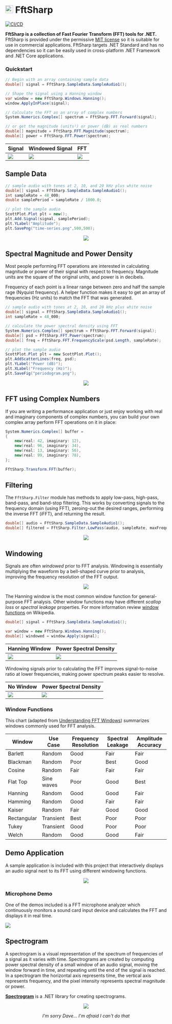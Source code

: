 # <img src="dev/icon/v3/fftsharp-icon-24.png" height="24" width="24"> FftSharp

[![CI/CD](https://github.com/swharden/FftSharp/actions/workflows/ci.yaml/badge.svg)](https://github.com/swharden/FftSharp/actions/workflows/ci.yaml)

**FftSharp is a collection of Fast Fourier Transform (FFT) tools for .NET.** FftSharp is provided under the permissive [MIT license](LICENSE) so it is suitable for use in commercial applications. FftSharp targets .NET Standard and has no dependencies so it can be easily used in cross-platform .NET Framework and .NET Core applications.

### Quickstart

```cs
// Begin with an array containing sample data
double[] signal = FftSharp.SampleData.SampleAudio1();

// Shape the signal using a Hanning window
var window = new FftSharp.Windows.Hanning();
window.ApplyInPlace(signal);

// Calculate the FFT as an array of complex numbers
System.Numerics.Complex[] spectrum = FftSharp.FFT.Forward(signal);

// or get the magnitude (units²) or power (dB) as real numbers
double[] magnitude = FftSharp.FFT.Magnitude(spectrum);
double[] power = FftSharp.FFT.Power(spectrum);
```

Signal | Windowed Signal | FFT
---|---|---
![](dev/quickstart/audio.png)|![](dev/quickstart/audio-windowed.png)|![](dev/quickstart/fft-windowed.png)

## Sample Data

```cs
// sample audio with tones at 2, 10, and 20 kHz plus white noise
double[] signal = FftSharp.SampleData.SampleAudio1();
int sampleRate = 48_000;
double samplePeriod = sampleRate / 1000.0;

// plot the sample audio
ScottPlot.Plot plt = new();
plt.Add.Signal(signal, samplePeriod);
plt.YLabel("Amplitude");
plt.SavePng("time-series.png",500,500);
```

<div align="center">

![](dev/quickstart/time-series.png)

</div>

## Spectral Magnitude and Power Density

Most people performing FFT operations are interested in calculating magnitude or power of their signal with respect to frequency. Magnitude units are the square of the original units, and power is in decibels.

Frequency of each point is a linear range between zero and half the sample rage (Nyquist frequency). A helper function makes it easy to get an array of frequencies (Hz units) to match the FFT that was generated.

```cs
// sample audio with tones at 2, 10, and 20 kHz plus white noise
double[] signal = FftSharp.SampleData.SampleAudio1();
int sampleRate = 48_000;

// calculate the power spectral density using FFT
System.Numerics.Complex[] spectrum = FftSharp.FFT.Forward(signal);
double[] psd = FftSharp.FFT.Power(spectrum);
double[] freq = FftSharp.FFT.FrequencyScale(psd.Length, sampleRate);

// plot the sample audio
ScottPlot.Plot plt = new ScottPlot.Plot();
plt.AddScatterLines(freq, psd);
plt.YLabel("Power (dB)");
plt.XLabel("Frequency (Hz)");
plt.SaveFig("periodogram.png");
```

<div align="center">

![](dev/quickstart/periodogram.png)

</div>

## FFT using Complex Numbers

If you are writing a performance application or just enjoy working with real and imaginary components of complex numbers, you can build your own complex array perform FFT operations on it in place:

```cs
System.Numerics.Complex[] buffer =
{
    new(real: 42, imaginary: 12),
    new(real: 96, imaginary: 34),
    new(real: 13, imaginary: 56),
    new(real: 99, imaginary: 78),
};

FftSharp.Transform.FFT(buffer);
```

## Filtering

The `FftSharp.Filter` module has methods to apply low-pass, high-pass, band-pass, and band-stop filtering. This works by converting signals to the frequency domain (using FFT), zeroing-out the desired ranges, performing the inverse FFT (iFFT), and returning the result.

```cs
double[] audio = FftSharp.SampleData.SampleAudio1();
double[] filtered = FftSharp.Filter.LowPass(audio, sampleRate, maxFrequency: 2000);
```

<div align="center">

![](dev/lowpass.png)

</div>

## Windowing

Signals are often _windowed_ prior to FFT analysis. Windowing is essentially multiplying the waveform by a bell-shaped curve prior to analysis, improving the frequency resolution of the FFT output.

<div align="center">

![](dev/windows.png)

</div>

The Hanning window is the most common window function for general-purpose FFT analysis. Other window functions may have different _scallop loss_ or _spectral leakage_ properties. For more information review [window functions](https://en.wikipedia.org/wiki/Window_function) on Wikipedia.

```cs
double[] signal = FftSharp.SampleData.SampleAudio1();

var window = new FftSharp.Windows.Hanning();
double[] windowed = window.Apply(signal);
```

Hanning Window | Power Spectral Density
---|---
![](dev/quickstart/audio-windowed.png)|![](dev/quickstart/fft-windowed.png)

Windowing signals prior to calculating the FFT improves signal-to-noise ratio at lower frequencies, making power spectrum peaks easier to resolve.

No Window | Power Spectral Density
---|---
![](dev/quickstart/audio.png)|![](dev/quickstart/fft.png)

### Window Functions

This chart (adapted from [Understanding FFT Windows](https://www.egr.msu.edu/classes/me451/me451_labs/Fall_2013/Understanding_FFT_Windows.pdf)) summarizes windows commonly used for FFT analysis.

Window           | Use Case       | Frequency Resolution | Spectral Leakage | Amplitude Accuracy
-----------------|----------------|------|------|-----
Barlett          | Random         | Good | Fair | Fair
Blackman         | Random         | Poor | Best | Good
Cosine           | Random         | Fair | Fair | Fair
Flat Top         | Sine waves     | Poor | Good | Best
Hanning          | Random         | Good | Good | Fair
Hamming          | Random         | Good | Fair | Fair
Kaiser           | Random         | Fair | Good | Good
Rectangular      | Transient      | Best | Poor | Poor
Tukey            | Transient      | Good | Poor | Poor
Welch            | Random         | Good | Good | Fair

## Demo Application

A sample application is included with this project that interactively displays an audio signal next to its FFT using different windowing functions.

<div align="center">

![](dev/demo.png)

</div>

### Microphone Demo

One of the demos included is a FFT microphone analyzer which continuously monitors a sound card input device and calculates the FFT and displays it in real time.

![](dev/microphone-fft.gif)

## Spectrogram

A spectrogram is a visual representation of the spectrum of frequencies of a signal as it varies with time. Spectrograms are created by computing power spectral density of a small window of an audio signal, moving the window forward in time, and repeating until the end of the signal is reached. In a spectrogram the horizontal axis represents time, the vertical axis represents frequency, and the pixel intensity represents spectral magnitude or power.

[**Spectrogram**](https://github.com/swharden/Spectrogram) is a .NET library for creating spectrograms.

<div align="center">

![](dev/spectrogram.png)

_I'm sorry Dave... I'm afraid I can't do that_

</div>
